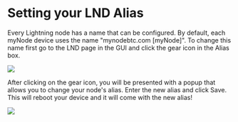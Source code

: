 # Setting your LND Alias

Every Lightning node has a name that can be configured. By default, each myNode device uses the name "mynodebtc.com [myNode]". To change this name first go to the LND page in the GUI and click the gear icon in the Alias box.

![](/images/lightning/alias-1.png)

After clicking on the gear icon, you will be presented with a popup that allows you to change your node's alias. Enter the new alias and click Save. This will reboot your device and it will come with the new alias!

![](/images/lightning/alias-2.png)
